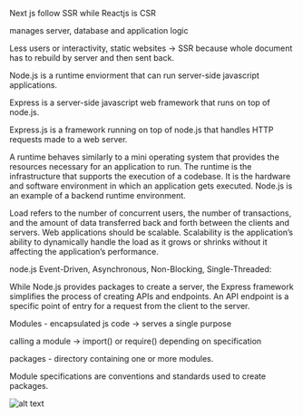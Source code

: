 Next js follow SSR while Reactjs is CSR

manages server, database and application logic



Less users or interactivity, static websites -> SSR because whole document has to rebuild by server and then sent back.


Node.js is a runtime enviorment that can run server-side javascript applications.

Express is a server-side javascript web framework that runs on top of node.js.


Express.js is a framework running on top of node.js that handles HTTP requests made to
a web server.

A runtime behaves similarly to a mini operating system that provides the resources necessary
for an application to run.
The runtime is the infrastructure that supports the execution of a codebase.
It is the hardware and software environment in which an application gets executed.
Node.js is an example of a backend runtime environment.

Load refers to the number of concurrent users, the number of transactions, and the amount
of data transferred back and forth between the clients and servers.
Web applications should be scalable.
Scalability is the application’s ability to dynamically handle the load as it grows or shrinks
without it affecting the application’s performance.


node.js Event-Driven, Asynchronous, Non-Blocking, Single-Threaded:


While Node.js provides packages to create a server, the Express framework simplifies the process of creating APIs and endpoints. An API endpoint is a specific point of entry for a request from the client to the server.

Modules - encapsulated js code -> serves a single purpose

calling a module -> import() or require() depending on specification

packages - directory containing one or more modules.

Module specifications are conventions and standards used to create packages.

![alt text](https://github.com/Ekanshthegreat/main/1.png?raw=true)

